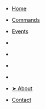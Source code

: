 * [Home](./)

* [Commands](./commands/index)
* [Events](./events/index)

* []()
* []()
* []()
* []()


* [➤ About](./info/about/index)
* [Contact](./info/contact/index)